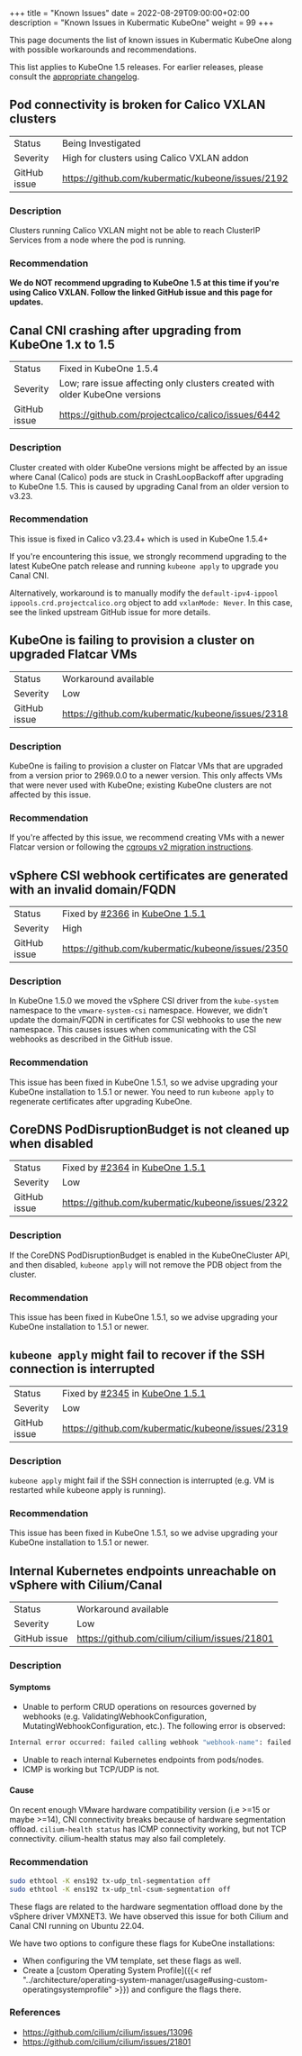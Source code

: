 +++
title = "Known Issues"
date = 2022-08-29T09:00:00+02:00
description = "Known Issues in Kubermatic KubeOne"
weight = 99
+++

This page documents the list of known issues in Kubermatic KubeOne along with
possible workarounds and recommendations.

This list applies to KubeOne 1.5 releases. For earlier releases, please
consult the [appropriate changelog][changelogs].

[changelogs]: https://github.com/kubermatic/kubeone/tree/mai/CHANGELOG

## Pod connectivity is broken for Calico VXLAN clusters

|              |                                                   |
|--------------|---------------------------------------------------|
| Status       | Being Investigated                                |
| Severity     | High for clusters using Calico VXLAN addon        |
| GitHub issue | https://github.com/kubermatic/kubeone/issues/2192 |

### Description

Clusters running Calico VXLAN might not be able to reach ClusterIP Services
from a node where the pod is running.

### Recommendation

**We do NOT recommend upgrading to KubeOne 1.5 at this time if you're using
Calico VXLAN. Follow the linked GitHub issue and this page for updates.**

## Canal CNI crashing after upgrading from KubeOne 1.x to 1.5

|              |                                                                             |
|--------------|-----------------------------------------------------------------------------|
| Status       | Fixed in KubeOne 1.5.4                                                      |
| Severity     | Low; rare issue affecting only clusters created with older KubeOne versions |
| GitHub issue | https://github.com/projectcalico/calico/issues/6442                         |

### Description

Cluster created with older KubeOne versions might be affected by an issue
where Canal (Calico) pods are stuck in CrashLoopBackoff after upgrading to
KubeOne 1.5. This is caused by upgrading Canal from an older version to v3.23.

### Recommendation

This issue is fixed in Calico v3.23.4+ which is used in KubeOne 1.5.4+

If you're encountering this issue, we strongly recommend upgrading to the latest
KubeOne patch release and running `kubeone apply` to upgrade you Canal CNI.

Alternatively, workaround is to manually modify the `default-ipv4-ippool`
`ippools.crd.projectcalico.org` object to add `vxlanMode: Never`. In this case,
see the linked upstream GitHub issue for more details.

## KubeOne is failing to provision a cluster on upgraded Flatcar VMs

|              |                                                   |
|--------------|---------------------------------------------------|
| Status       | Workaround available                              |
| Severity     | Low                                               |
| GitHub issue | https://github.com/kubermatic/kubeone/issues/2318 |

### Description

KubeOne is failing to provision a cluster on Flatcar VMs that are upgraded from
a version prior to 2969.0.0 to a newer version. This only affects VMs that were
never used with KubeOne; existing KubeOne clusters are not affected by this
issue.

### Recommendation

If you're affected by this issue, we recommend creating VMs with a newer Flatcar
version or following the [cgroups v2 migration instructions][flatcar-cgroups].

[flatcar-cgroups]: https://www.flatcar.org/docs/latest/container-runtimes/switching-to-unified-cgroups#migrating-old-nodes-to-unified-cgroups

## vSphere CSI webhook certificates are generated with an invalid domain/FQDN

|              |                                                   |
|--------------|---------------------------------------------------|
| Status       | Fixed by [#2366](https://github.com/kubermatic/kubeone/pull/2366) in [KubeOne 1.5.1](https://github.com/kubermatic/kubeone/releases/tag/v1.5.1) |
| Severity     | High                                              |
| GitHub issue | https://github.com/kubermatic/kubeone/issues/2350 |

### Description

In KubeOne 1.5.0 we moved the vSphere CSI driver from the `kube-system`
namespace to the `vmware-system-csi` namespace. However, we didn't update the
domain/FQDN in certificates for CSI webhooks to use the new namespace. This
causes issues when communicating with the CSI webhooks as described in the
GitHub issue.

### Recommendation

This issue has been fixed in KubeOne 1.5.1, so we advise upgrading your KubeOne
installation to 1.5.1 or newer. You need to run `kubeone apply` to regenerate
certificates after upgrading KubeOne.

## CoreDNS PodDisruptionBudget is not cleaned up when disabled

|              |                                                     |
|--------------|-----------------------------------------------------|
| Status       | Fixed by [#2364](https://github.com/kubermatic/kubeone/pull/2364) in [KubeOne 1.5.1](https://github.com/kubermatic/kubeone/releases/tag/v1.5.1) |
| Severity     | Low                                                 |
| GitHub issue | https://github.com/kubermatic/kubeone/issues/2322   |

### Description

If the CoreDNS PodDisruptionBudget is enabled in the KubeOneCluster API,
and then disabled, `kubeone apply` will not remove the PDB object from the
cluster.

### Recommendation

This issue has been fixed in KubeOne 1.5.1, so we advise upgrading your KubeOne
installation to 1.5.1 or newer.

## `kubeone apply` might fail to recover if the SSH connection is interrupted

|              |                                                     |
|--------------|-----------------------------------------------------|
| Status       | Fixed by [#2345](https://github.com/kubermatic/kubeone/pull/2345) in [KubeOne 1.5.1](https://github.com/kubermatic/kubeone/releases/tag/v1.5.1) |
| Severity     | Low                                                 |
| GitHub issue | https://github.com/kubermatic/kubeone/issues/2319   |

### Description

`kubeone apply` might fail if the SSH connection is interrupted (e.g. VM is
restarted while kubeone apply is running).

### Recommendation

This issue has been fixed in KubeOne 1.5.1, so we advise upgrading your KubeOne
installation to 1.5.1 or newer.

## Internal Kubernetes endpoints unreachable on vSphere with Cilium/Canal

|              |                                                   |
|--------------|---------------------------------------------------|
| Status       | Workaround available                              |
| Severity     | Low                                               |
| GitHub issue | https://github.com/cilium/cilium/issues/21801 |

### Description
#### Symptoms

* Unable to perform CRUD operations on resources governed by webhooks (e.g. ValidatingWebhookConfiguration, MutatingWebhookConfiguration, etc.). The following error is observed:

```sh
Internal error occurred: failed calling webhook "webhook-name": failed to call webhook: Post "https://webhook-service-name.namespace.svc:443/webhook-endpoint": context deadline exceeded
```

* Unable to reach internal Kubernetes endpoints from pods/nodes.
* ICMP is working but TCP/UDP is not.

#### Cause

On recent enough VMware hardware compatibility version (i.e >=15 or maybe >=14), CNI connectivity breaks because of hardware segmentation offload. `cilium-health status` has ICMP connectivity working, but not TCP connectivity. cilium-health status may also fail completely.

### Recommendation

```sh
sudo ethtool -K ens192 tx-udp_tnl-segmentation off
sudo ethtool -K ens192 tx-udp_tnl-csum-segmentation off
```

These flags are related to the hardware segmentation offload done by the vSphere driver VMXNET3. We have observed this issue for both Cilium and Canal CNI running on Ubuntu 22.04.

We have two options to configure these flags for KubeOne installations:

* When configuring the VM template, set these flags as well.
* Create a [custom Operating System Profile]({{< ref "../architecture/operating-system-manager/usage#using-custom-operatingsystemprofile" >}}) and configure the flags there.

### References

* <https://github.com/cilium/cilium/issues/13096>
* <https://github.com/cilium/cilium/issues/21801>